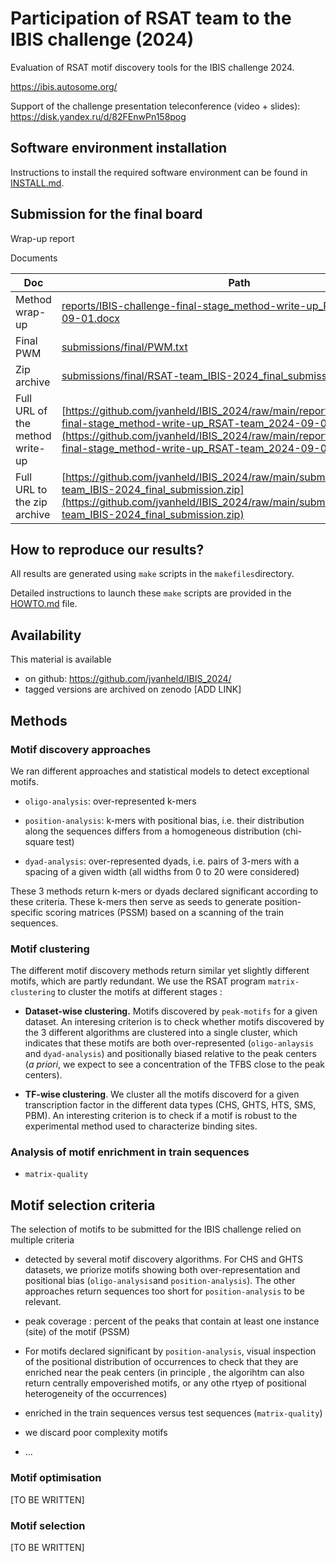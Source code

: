 # Participation of RSAT team to the IBIS challenge (2024)

Evaluation of RSAT motif discovery tools for the IBIS challenge 2024. 

<https://ibis.autosome.org/>

Support of the challenge presentation teleconference (video + slides):
<https://disk.yandex.ru/d/82FEnwPn158pog>


## Software environment installation

Instructions to install the required software environment can be found in [INSTALL.md](INSTALL.md). 

## Submission for the final board

Wrap-up report

Documents

| Doc | Path
|----------|-------------------------------|
| Method wrap-up | [reports/IBIS-challenge-final-stage_method-write-up_RSAT-team_2024-09-01.docx](reports/IBIS-challenge-final-stage_method-write-up_RSAT-team_2024-09-01.docx) |
| Final PWM | [submissions/final/PWM.txt](submissions/final/PWM.txt) |
| Zip archive | [submissions/final/RSAT-team_IBIS-2024_final_submission.zip](submissions/final/RSAT-team_IBIS-2024_final_submission.zip) |
| Full URL of the method write-up | [https://github.com/jvanheld/IBIS_2024/raw/main/reports/IBIS-challenge-final-stage_method-write-up_RSAT-team_2024-09-01.docx](https://github.com/jvanheld/IBIS_2024/raw/main/reports/IBIS-challenge-final-stage_method-write-up_RSAT-team_2024-09-01.docx) |
| Full URL to the zip archive | [https://github.com/jvanheld/IBIS_2024/raw/main/submissions/final/RSAT-team_IBIS-2024_final_submission.zip](https://github.com/jvanheld/IBIS_2024/raw/main/submissions/final/RSAT-team_IBIS-2024_final_submission.zip)|

## How to reproduce our results?

All results are generated using `make` scripts in the
`makefiles`directory.

Detailed instructions to launch these `make` scripts are provided in
the [HOWTO.md](HOWTO.md) file.


## Availability 

This material is available

- on  github: <https://github.com/jvanheld/IBIS_2024/>
- tagged versions are archived on zenodo [ADD LINK]

## Methods

### Motif discovery approaches

We ran different approaches and statistical models to detect exceptional motifs. 

- `oligo-analysis`: over-represented k-mers

- `position-analysis`: k-mers with positional bias, i.e. their
  distribution along the sequences differs from a homogeneous
  distribution (chi-square test)

- `dyad-analysis`: over-represented dyads, i.e. pairs of 3-mers with a
  spacing of a given width (all widths from 0 to 20 were considered)

These 3 methods return k-mers or dyads declared significant according
to these criteria. These k-mers then serve as seeds to generate
position-specific scoring matrices (PSSM) based on a scanning of the
train sequences.

### Motif clustering

The different motif discovery methods return similar yet slightly different motifs, which are partly redundant. We use the RSAT program  `matrix-clustering` to cluster the motifs at different stages : 

- **Dataset-wise clustering.** Motifs discovered by `peak-motifs` for
    a given dataset. An interesing criterion is to check whether
    motifs discovered by the 3 different algorithms are clustered into
    a single cluster, which indicates that these motifs are both
    over-represented (`oligo-anlaysis` and `dyad-analysis`) and
    positionally biased relative to the peak centers (*a priori*, we
    expect to see a concentration of the TFBS close to the peak
    centers).

- **TF-wise clustering**. We cluster all the motifs discoverd for a
    given transcription factor in the different data types (CHS, GHTS,
    HTS, SMS, PBM). An interesting criterion is to check if a motif is
    robust to the experimental method used to characterize binding
    sites.

### Analysis of motif enrichment in train sequences

- `matrix-quality`

## Motif selection criteria

The selection of motifs to be submitted for the IBIS challenge relied
on multiple criteria

- detected by several motif discovery algorithms. For CHS and GHTS
  datasets, we priorize motifs showing both over-representation and
  positional bias (`oligo-analysis`and `position-analysis`). The other
  approaches return sequences too short for `position-analysis` to be
  relevant.

- peak coverage : percent of the peaks that contain at least one
  instance (site) of the motif (PSSM)

- For motifs declared significant by `position-analysis`, visual
  inspection of the positional distribution of occurrences to check
  that they are enriched near the peak centers (in principle , the
  algorihtm can also return centrally empoverished motifs, or any othe
  rtyep of positional heterogeneity of the occurrences)

- enriched in the train sequences versus test sequences
  (`matrix-quality`)

- we discard poor complexity motifs

- ...

### Motif optimisation

[TO BE WRITTEN]

### Motif selection

[TO BE WRITTEN]

